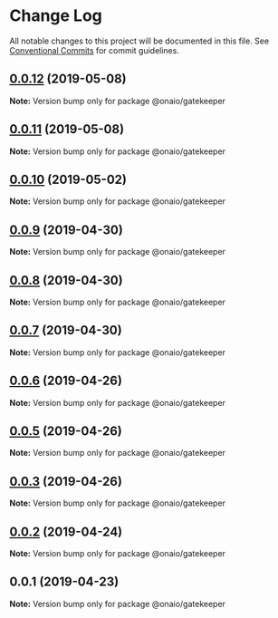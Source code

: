 # Change Log

All notable changes to this project will be documented in this file.
See [Conventional Commits](https://conventionalcommits.org) for commit guidelines.

## [0.0.12](https://github.com/onaio/js-tools/compare/@onaio/gatekeeper@0.0.11...@onaio/gatekeeper@0.0.12) (2019-05-08)

**Note:** Version bump only for package @onaio/gatekeeper

## [0.0.11](https://github.com/onaio/js-tools/compare/@onaio/gatekeeper@0.0.11...@onaio/gatekeeper@0.0.11) (2019-05-08)

**Note:** Version bump only for package @onaio/gatekeeper

## [0.0.10](https://github.com/onaio/js-tools/compare/@onaio/gatekeeper@0.0.9...@onaio/gatekeeper@0.0.10) (2019-05-02)

**Note:** Version bump only for package @onaio/gatekeeper

## [0.0.9](https://github.com/onaio/js-tools/compare/@onaio/gatekeeper@0.0.8...@onaio/gatekeeper@0.0.9) (2019-04-30)

**Note:** Version bump only for package @onaio/gatekeeper

## [0.0.8](https://github.com/onaio/js-tools/compare/@onaio/gatekeeper@0.0.7...@onaio/gatekeeper@0.0.8) (2019-04-30)

**Note:** Version bump only for package @onaio/gatekeeper

## [0.0.7](https://github.com/onaio/js-tools/compare/@onaio/gatekeeper@0.0.6...@onaio/gatekeeper@0.0.7) (2019-04-30)

**Note:** Version bump only for package @onaio/gatekeeper

## [0.0.6](https://github.com/onaio/js-tools/compare/@onaio/gatekeeper@0.0.5...@onaio/gatekeeper@0.0.6) (2019-04-26)

**Note:** Version bump only for package @onaio/gatekeeper

## [0.0.5](https://github.com/onaio/js-tools/compare/@onaio/gatekeeper@0.0.3...@onaio/gatekeeper@0.0.5) (2019-04-26)

**Note:** Version bump only for package @onaio/gatekeeper

## [0.0.3](https://github.com/onaio/js-tools/compare/@onaio/gatekeeper@0.0.2...@onaio/gatekeeper@0.0.3) (2019-04-26)

**Note:** Version bump only for package @onaio/gatekeeper

## [0.0.2](https://github.com/onaio/js-tools/compare/@onaio/gatekeeper@0.0.1...@onaio/gatekeeper@0.0.2) (2019-04-24)

**Note:** Version bump only for package @onaio/gatekeeper

## 0.0.1 (2019-04-23)

**Note:** Version bump only for package @onaio/gatekeeper
